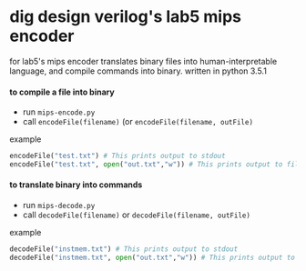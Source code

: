 # dig design verilog's lab5 mips encoder

for lab5's mips encoder
translates binary files into human-interpretable language, and compile commands into binary.
written in python 3.5.1

#### to compile a file into binary
- run `mips-encode.py`
- call `encodeFile(filename)` (or `encodeFile(filename, outFile)`

example
```python
encodeFile("test.txt") # This prints output to stdout
encodeFile("test.txt", open("out.txt","w")) # This prints output to file
```

#### to translate binary into commands
- run `mips-decode.py`
- call `decodeFile(filename)` or `decodeFile(filename, outFile)`

example
```python
decodeFile("instmem.txt") # This prints output to stdout
decodeFile("instmem.txt", open("out.txt","w")) # This prints output to file
```
